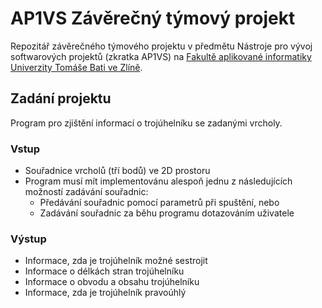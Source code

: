 # AP1VS Závěrečný týmový projekt
Repozitář závěrečného týmového projektu v předmětu Nástroje pro vývoj softwarových projektů (zkratka AP1VS) na [Fakultě aplikované informatiky Univerzity Tomáše Bati ve Zlíně](https://fai.utb.cz/).

## Zadání projektu
Program pro zjištění informací o trojúhelníku se zadanými vrcholy.

### Vstup
- Souřadnice vrcholů (tří bodů) ve 2D prostoru
- Program musí mít implementovánu alespoň jednu z následujících možností zadávání souřadnic:
  - Předávání souřadnic pomocí parametrů při spuštění, nebo
  - Zadávání souřadnic za běhu programu dotazováním uživatele

### Výstup
- Informace, zda je trojúhelník možné sestrojit
- Informace o délkách stran trojúhelníku
- Informace o obvodu a obsahu trojúhelníku
- Informace, zda je trojúhelník pravoúhlý
